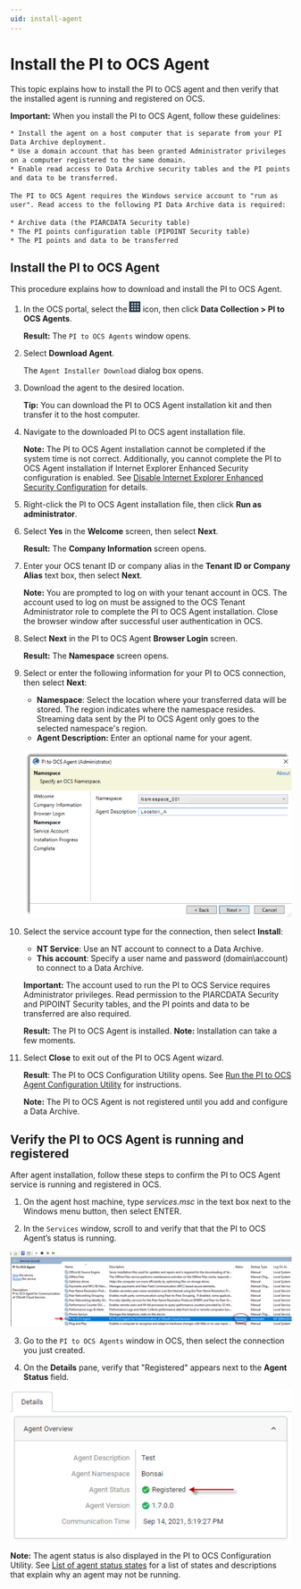 ```yaml
---
uid: install-agent
---
```


# Install the PI to OCS Agent

This topic explains how to install the PI to OCS agent and then verify that the installed agent is running and registered on OCS. 

**Important:** When you install the PI to OCS Agent, follow these guidelines:

    * Install the agent on a host computer that is separate from your PI Data Archive deployment.
    * Use a domain account that has been granted Administrator privileges on a computer registered to the same domain.
    * Enable read access to Data Archive security tables and the PI points and data to be transferred.

    The PI to OCS Agent requires the Windows service account to "run as user". Read access to the following PI Data Archive data is required:

    * Archive data (the PIARCDATA Security table)
    * The PI points configuration table (PIPOINT Security table)
    * The PI points and data to be transferred

## Install the PI to OCS Agent

This procedure explains how to download and install the PI to OCS Agent.  

1. In the OCS portal, select the ![ ](../../images/waffle-button.png) icon, then click **Data Collection > PI to OCS Agents**.

   **Result:** The `PI to OCS Agents` window opens.

1. Select **Download Agent**.

    The `Agent Installer Download` dialog box opens. 

1. Download the agent to the desired location.
 
   **Tip:** You can download the PI to OCS Agent installation kit and then transfer it to the host computer. 

1. Navigate to the downloaded PI to OCS agent installation file.

    **Note:** The PI to OCS Agent installation cannot be completed if the system time is not correct. Additionally, you cannot complete the PI to OCS Agent installation if Internet Explorer Enhanced Security configuration is enabled. See [Disable Internet Explorer Enhanced Security Configuration](xref:disable-ie-security) for details.

1. Right-click the PI to OCS Agent installation file, then click **Run as administrator**.

1. Select **Yes** in the **Welcome** screen, then select **Next**.

   **Result:** The **Company Information** screen opens.
      
1. Enter your OCS tenant ID or company alias in the **Tenant ID or Company Alias** text box, then select **Next**.

    **Note:** You are prompted to log on with your tenant account in OCS.  The account used to log on must be assigned to the OCS Tenant Administrator role to complete the PI to OCS Agent installation. Close the browser window after successful user authentication in OCS.

1. Select **Next** in the PI to OCS Agent **Browser Login** screen.

    **Result:** The **Namespace** screen opens. 

1. Select or enter the following information for your PI to OCS connection, then select **Next**:

    *  **Namespace**: Select the location where your transferred data will be stored. The region indicates where the namespace resides. Streaming data sent by the PI to OCS Agent only goes to the selected namespace's region.
    * **Agent Description:** Enter an optional name for your agent.

    ![](../../images/agent-namespace.png)

1. Select the service account type for the connection, then select **Install**:

    * **NT Service**: Use an NT account to connect to a Data Archive.
    * **This account**: Specify a user name and password (domain\account) to connect to a Data Archive.

    **Important:** The account used to run the PI to OCS Service requires Administrator privileges. Read permission to the PIARCDATA Security and PIPOINT Security tables, and the PI points and data to be transferred are also required.

    **Result:** The PI to OCS Agent is installed.
    **Note:** Installation can take a few moments.

1. Select **Close** to exit out of the PI to OCS Agent wizard.
    
    **Result**: The PI to OCS Configuration Utility opens. See [Run the PI to OCS Agent Configuration Utility](xref:pi-to-ocs-utility) for instructions.

    **Note:** The PI to OCS Agent is not registered until you add and configure a Data Archive.

## Verify the PI to OCS Agent is running and registered

After agent installation, follow these steps to confirm the PI to OCS Agent service is running and registered in OCS.

1. On the agent host machine, type *services.msc* in the text box next to the Windows menu button, then select ENTER.

2. In the `Services` window, scroll to and verify that that the PI to OCS Agent’s status is running.

![](../../images/services-window.png)

3. Go to the `PI to OCS Agents` window in OCS, then select the connection you just created.

4. On the **Details** pane, verify that "Registered" appears next to the **Agent Status** field.

![Agent status](../../images/details-pane.png)

   **Note:**  The agent status is also displayed in the PI to OCS Configuration Utility.  See [List of agent status states](xref:pi-to-ocs-utility#list-of-agent-status-states) for a list of states and descriptions that explain why an agent may not be running.
